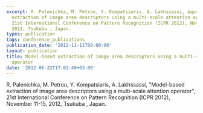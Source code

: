 ```yaml
---
excerpt: R. Palenichka, M. Petrou, Y. Kompatsiaris, A. Lakhssassi, &quot;Model-based
  extraction of image area descriptors using a multi-scale attention operator&quot;,
  21st International Conference on Pattern Recognition (ICPR 2012), November 11-15,
  2012, Tsukuba , Japan.
types: publication
tags: conference_publications
publication_date: '2012-11-11T00:00:00'
layout: publication
title: Model-based extraction of image area descriptors using a multi-scale attention
  operator
date: '2012-06-22T17:02:49+03:00'
---
```

R. Palenichka, M. Petrou, Y. Kompatsiaris, A. Lakhssassi, &quot;Model-based extraction of image area descriptors using a multi-scale attention operator&quot;, 21st International Conference on Pattern Recognition (ICPR 2012), November 11-15, 2012, Tsukuba , Japan.
